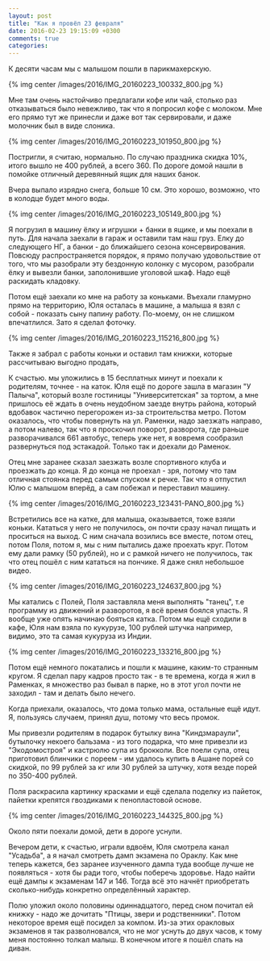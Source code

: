 ```yaml
---
layout: post
title: "Как я провёл 23 февраля"
date: 2016-02-23 19:15:09 +0300
comments: true
categories: 
---
```

К десяти часам мы с малышом пошли в парикмахерскую. 

{% img center /images/2016/IMG_20160223_100332_800.jpg %}

Мне там очень настойчиво предлагали кофе или чай, столько раз отказываться было невежливо, так что я попросил кофе с молоком. Мне его прямо тут же принесли и даже вот так сервировали, и даже молочник был в виде слоника.

{% img center /images/2016/IMG_20160223_101950_800.jpg %}

Постригли, я считаю, нормально. По случаю праздника скидка 10%, итого вышло не 400 рублей, а всего 360. По дороге домой нашли в помойке отличный деревянный ящик для наших банок. 

Вчера выпало изрядно снега, больше 10 см. Это хорошо, возможно, что в колодце будет много воды.

{% img center /images/2016/IMG_20160223_105149_800.jpg %}

Я погрузил в машину ёлку и игрушки + банки в ящике, и мы поехали в путь. Для начала заехали в гараж и оставили там наш груз. Елку до следующего НГ, а банки - до ближайшего сезона консервирования. Повсюду распространяется порядок, я прямо получаю удовольствие от того, что мы разобрали эту бездонную колонку с мусором, разобрали ёлку и вывезли банки, заполонившие уголовой шкаф. Надо ещё раскидать кладовку.

Потом ещё заехали ко мне на работу за коньками. Въехали гламурно прямо на территорию, Юля осталась в машине, а малыша я взял с собой - показать сыну папину работу. По-моему, он не слишком впечатлился. Зато я сделал фоточку.

{% img center /images/2016/IMG_20160223_115216_800.jpg %}

Также я забрал с работы коньки и оставил там книжки, которые рассчитываю выгодно продать, 

К счастью. мы уложились в 15 бесплатных минут и поехали к родителям, точнее - на каток. Юля ещё по дороге зашла в магазин "У Палыча", который возле гостиницы "Университетская" за тортом, а мне пришлось её ждать в очень неудобном заезде внутрь района, который вдобавок частично перегорожен из-за строительства метро. Потом оказалось, что чтобы повернуть  на ул. Раменки, надо заезжать направо, а потом налево, так что я проскочил поворот, разворота, где раньше разворачивался 661 автобус, теперь уже нет, я вовремя сообразил развернуться под эстакадой. Только так и доехали до Раменок.

Отец мне заранее сказал заезжать возле спортивного клуба и проезжать до конца. Я до конца не проехал - зря, потому что там отличная стоянка перед самым спуском к речке. Так что я отпустил Юлю с малышом вперёд, а сам побежал и переставил машину.

{% img center /images/2016/IMG_20160223_123431-PANO_800.jpg %}

Встретились все на катке, для малыша, оказывается, тоже взяли коньки. Кататься у него не получилось, он почти сразу начал пищать и проситься на выход. С ним сначала возились все вместе, потом отец, потом Поля, потом я, мы с ним пытались даже проехать круг. Потом ему дали рамку (50 рублей), но и с рамкой ничего не получилось, так что отец пошёл с ним кататься на пончике. Я даже снял небольшое видео.

{% img center /images/2016/IMG_20160223_124637_800.jpg %}

Мы катались с Полей, Поля заставляла меня выполнять "танец", т.е программу из движений и разворотов, я всё время боялся упасть. Я вообще уже опять начинаю бояться катка. Потом мы ещё сходили в кафе, Юля нам взяла по кукурузе, 100 рублей штучка например, видимо, это та самая кукуруза из Индии.

{% img center /images/2016/IMG_20160223_133216_800.jpg %}

Потом ещё немного покатались и пошли к машине, каким-то странным кругом. Я сделал пару кадров просто так - в те времена, когда я жил в Раменках, я множество раз бывал в парке, но в этот угол почти не заходил - там и делать было нечего.

Когда приехали, оказалось, что дома только мама, остальные ещё идут. Я, пользуясь случаем, принял душ, потому что весь промок.

Мы привезли родителям в подарок бутылку вина "Киндзмараули", бутылочку некоего бальзама - из того подарка, что мне привезли из "Экодомостроя" и кастрюлю супа из брокколи. Все поели супа, отец приготовил блинчики с пореем - им удалось купить в Ашане порей со скидкой, по 99 рублей за кг или 30 рублей за штучку, хотя везде порей по 350-400 рублей. 

Поля раскрасила картинку красками и ещё сделала поделку из пайеток, пайетки крепятся гвоздиками к пенопластовой основе.

{% img center /images/2016/IMG_20160223_144325_800.jpg %}

Около пяти поехали домой, дети в дороге уснули.

Вечером дети, к счастью, играли вдвоём, Юля смотрела канал "Усадьба", а я начал смотреть дамп экзамена по Ораклу. Как мне теперь кажется, без заранее изученного дампа туда вообще лучше не появляться - хотя бы ради того, чтобы поберечь здоровье. Надо найти ещё дампы к экзаменам 147 и 146. Тогда всё это начнёт приобретать сколько-нибудь конкретно определённый характер.

Полю уложил около половины одиннадцатого, перед сном почитал ей книжку - надо же дочитать "Птицы, звери и родственники". Потом некоторое время ещё посидел за компом. Из-за этих оракловых экзаменов я так разволновался, что не мог уснуть до двух часов, к тому меня постоянно толкал малыш. В конечном итоге я пошёл спать на диван.